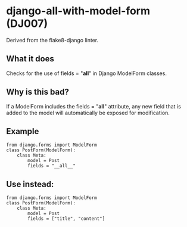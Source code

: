# django-all-with-model-form (DJ007)
Derived from the flake8-django linter.
## What it does
Checks for the use of fields = "__all__" in Django ModelForm
classes.
## Why is this bad?
If a ModelForm includes the fields = "__all__" attribute, any new
field that is added to the model will automatically be exposed for
modification.
## Example
```
from django.forms import ModelForm
class PostForm(ModelForm):
    class Meta:
        model = Post
        fields = "__all__"
```
## Use instead:
```
from django.forms import ModelForm
class PostForm(ModelForm):
    class Meta:
        model = Post
        fields = ["title", "content"]
```